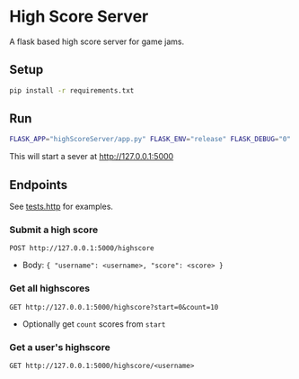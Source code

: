 # High Score Server
A flask based high score server for game jams.

## Setup
```bash
pip install -r requirements.txt
```

## Run
```bash
FLASK_APP="highScoreServer/app.py" FLASK_ENV="release" FLASK_DEBUG="0" python -m flask run
```

This will start a sever at http://127.0.0.1:5000

## Endpoints
See [tests.http](./tests.http) for examples.

### Submit a high score
```
POST http://127.0.0.1:5000/highscore
```

* Body: `{ "username": <username>, "score": <score> }`

### Get all highscores
```
GET http://127.0.0.1:5000/highscore?start=0&count=10
```
 * Optionally get `count` scores from `start`

### Get a user's highscore
```
GET http://127.0.0.1:5000/highscore/<username>
```
